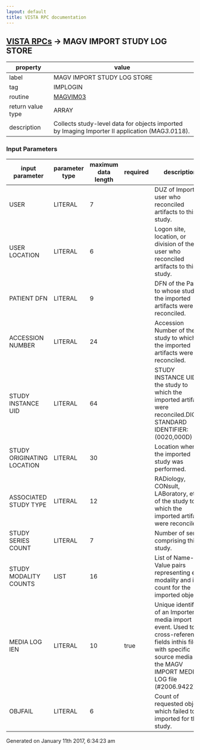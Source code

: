 ```yaml
---
layout: default
title: VISTA RPC documentation
---
```




## [VISTA RPCs](TableOfContent.md) &#8594; MAGV IMPORT STUDY LOG STORE 

 property | value 
--- | --- 
 label | MAGV IMPORT STUDY LOG STORE
 tag | IMPLOGIN
 routine | [MAGVIM03](http://code.osehra.org/dox/Routine_MAGVIM03_source.html)
 return value type | ARRAY
 description | Collects study-level data for objects imported by Imaging Importer II application (MAG*3.0*118).

### Input Parameters

| input parameter | parameter type | maximum data length | required | description | 
| --- | --- | --- | --- | --- | 
| USER | LITERAL | 7 |  | DUZ of Importer II user who reconciled artifacts to this study. | 
| USER LOCATION | LITERAL | 6 |  | Logon site, location, or division of the user who reconciled artifacts to this study. | 
| PATIENT DFN | LITERAL | 9 |  | DFN of the Patient to whose study the imported artifacts were reconciled. | 
| ACCESSION NUMBER | LITERAL | 24 |  | Accession Number of the study to which the imported artifacts were reconciled. | 
| STUDY INSTANCE UID | LITERAL | 64 |  | STUDY INSTANCE UID of the study to which the imported artifacts were reconciled.DICOM STANDARD IDENTIFIER: (0020,000D) | 
| STUDY ORIGINATING LOCATION | LITERAL | 30 |  | Location where the imported study was performed. | 
| ASSOCIATED STUDY TYPE | LITERAL | 12 |  | RADiology, CONsult, LABoratory, etc. of the study to which the imported artifacts were reconciled. | 
| STUDY SERIES COUNT | LITERAL | 7 |  | Number of series comprising this study. | 
| STUDY MODALITY COUNTS | LIST | 16 |  | List of Name-Value pairs representing each modality and its count for the imported objects. | 
| MEDIA LOG IEN | LITERAL | 10 | true | Unique identifier of an Importer II media import event. Used to cross-reference fields inthis file with specific source media in the MAGV IMPORT MEDIA LOG file (#2006.9422). | 
| OBJFAIL | LITERAL | 6 |  | Count of requested objects which failed to be imported for this study. | 




Generated on January 11th 2017, 6:34:23 am